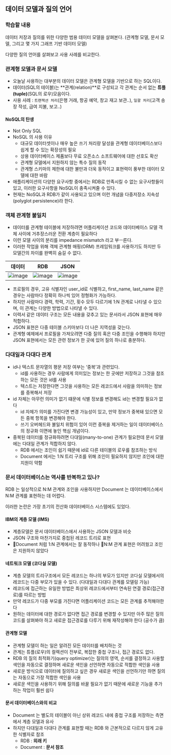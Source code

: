 ## 데이터 모델과 질의 언어

### 학습할 내용

데이터 저장과 질의를 위한 다양한 범용 데이터 모델을 살펴본다. (관계형 모델, 문서 모델, 그리고 몇 가지 그래프 기반 데이터 모델)

다양한 질의 언어를 살펴보고 사용 사례를 비교한다.

 ### 관계형 모델과 문서 모델

- 오늘날 사용하는 대부분의 데이터 모델은 관계형 모델을 기반으로 하는 SQL이다.
- 데이터(SQL의 테이블)는 **관계(relation)**로 구성되고 각 관계는 순서 없는 **튜플(tuple)**(SQL의 로우)모음이다. 
- 사용 사례 : `트랜잭션 처리`(은행 거래, 항공 예약, 창고 재고 보관..), `일괄 처리`(고객 송장 작성, 급여 지불, 보고..)


#### NoSQL의 탄생

- Not Only SQL
- NoSQL 의 사용 이유
  - 대규모 데이터셋이나 매우 높은 쓰기 처리량 달성을 관계형 데이터베이스보다 쉽게 할 수 있는 확장성의 필요
  - 상용 데이터베이스 제품보다 무료 오픈소스 소프트웨어에 대한 선호도 확산
  - 관계형 모델에서 지원하지 않는 특수 질의 동작
  - 관계형 스키마의 제한에 대한 불만과 더욱 동적이고 표현력이 풍부한 데이터 모델에 대한 바람
- 애플리케이션의 다양한 요구사항 중에서는 RDB로 만족시킬 수 없는 요구사항들이 있고, 이러한 요구사항을 NoSQL이 충족시켜줄 수 있다.
- 현재는 NoSQL과 RDB가 같이 사용되고 있으며 이런 개념을 다중저장소 지속성(polyglot persistence)라 한다.

### 객체 관계형 불일치

- 데이터를 관계형 테이블에 저장하려면 어플리케이션 코드와 데이터베이스 모델 객체 사이에 거추장스러운 전환 계층이 필요하다
- 이런 모델 사이의 분리를 impedance mismatch 라고 부ㅡ른다.
- 이러한 작업을 위해 객체 관계형 매핑(ORM) 프레임워크를 사용하기도 하지만 두 모델간의 차이를 완벽히 숨길 수 없다.

| 데이터 | RDB | JSON|
|:--:|:--:|:--:|
|![image](https://github.com/rachel5004/23-11-DesigningDataIntensiveApplications/assets/75432228/85367e16-39be-4faa-b1b7-58915458a91b)|![image](https://github.com/rachel5004/23-11-DesigningDataIntensiveApplications/assets/75432228/4b964e82-ad30-4b8e-b5fe-d95dc31095aa)|![image](https://github.com/rachel5004/23-11-DesigningDataIntensiveApplications/assets/75432228/50a92376-6155-4b5e-a0f5-99048b325808)|


- 프로필의 경우, 고유 식별자인 user_id로 식별하고, first_name, last_name 같은 경우는 사람마다 정확히 하나씩 있어 정형화가 가능하다.
- 하지만 사람마다 경력, 학력, 기간, 횟수 모두 다르기에 1:N 관계로 나타낼 수 있으며, 이 관계는 다양한 방법으로 나타낼 수 있다.
- 이력서 같은 데이터 구조는 모든 내용을 갖추고 있는 문서라서 JSON 표현에 매우 적합하다.
- JSON 표현은 다중 테이블 스키마보다 더 나은 지역성을 갖는다.
- 관계형 예제에서 프로필을 가져오려면 다중 질의 혹은 다중 조인을 수행해야 하지만 JSON 표현에서는 모든 관련 정보가 한 곳에 있어 질의 하나로 충분하다.

### 다대일과 다대다 관계

- id나 텍스트 문자열의 평문 저장 여부는 ‘중복’과 관련있다.
  -  id를 사용하는 경우 사람에게 의미있는 정보는 한 곳에만 저장하고 그것을 참조하는 모든 것은 id를 사용
  -  텍스트는 저장한다면 그것을 사용하는 모든 레코드에서 사람을 의미하는 정보를 중복해서 저장
- id 자체는 아무런 의미가 없기 떄문에 식별 정보를 변경해도 id는 변경할 필요가 없다
  - id 자체가 의미를 가진다면 변경 가능성이 있고, 만약 정보가 중복돼 있으면 모든 중복 항목을 변경해야 한다.
  - 쓰기 오버헤드와 불일치 위험이 있어 이런 중복을 제거하는 일이 데이터베이스의 정규화 이면에 놓인 핵심 개념이다.
- 중복된 데이터를 정규화하려면 다대일(many-to-one) 관계가 필요한데 문서 모델에는 다대일 관계가 적합하지 않다.
  - RDB 에서는 조인이 쉽기 때문에 id로 다른 테이블의 로우를 참조하는 방식
  - Document 에서는 1:N 트리 구조를 위해 조인이 필요하지 않지만 조인에 대한 지원이 약함
   


### 문서 데이터베이스는 역사를 반복하고 있나?

RDB 는 일상적으로 N:M 관계와 조인을 사용하지만
Document 는 데이터베이스에서 N:M 관계를 표현하는 데 어렵다.

이러한 논란은 가장 초기의 전산화 데이터베이스 시스템에도 있었다.


#### IBM의 계층 모델 (IMS)

- 계층모델은 문서 데이터베이스에서 사용하는 JSON 모델과 비슷
- JSON 구조와 마찬가지로 중첩된 레코드 트리로 표현
- Document 처럼 1:N 관계에서는 잘 동작하나 N:M 관계 표현은 어려웠고 조인은 지원하지 않았다

#### 네트워크 모델 (코다실 모델)

- 계층 모델의 트리구조에서 모든 레코드는 하나의 부모가 있지만 코다실 모델에서의 레코드는 다중 부모가 있을 수 있다. (다대일과 다대다 관계를 모델링 가능)
- 레코드에 접근하는 유일한 방법은 최상위 레코드에서부터 연속된 연결 경로(접근경로)를 따르는 방법
- 만약 레코드가 다중 부모를 가진다면 어플리케이션 코드는 모든 관계를 추적해야한다
- 원하는 데이터에 대한 경로가 없다면 접근 경로를 변경할 수 있지만 아주 많은 질의 코드를 살펴봐야 하고 새로운 접근경로를 다루기 위해 재작성해야 한다 (공수가 큼)

#### 관계형 모델

- 관계형 모델이 하는 일은 알려진 모든 데이터를 배치하는 것
- 관계는 튜플(로우)의 컬렉션이 전부로, 복잡한 중첩 구조나, 접근 경로도 없다.
- RDB 의 질의 최적화기(query optimizer)는 질의의 영역, 순서를 결정하고 사용할 색인을 자동으로 결정하며 새로운 색인을 선언하면 자동으로 적합한 색인을 사용
- 새로운 방식으로 데이터에 질의하고 싶은 경우 새로운 색인을 선언하기만 하면 질의는 자동으로 가장 적합한 색인을 사용
- 새로운 색인을 사용하기 위해 질의를 바꿀 필요가 없기 때문에 새로운 기능을 추가하는 작업이 훨씬 쉽다

#### 문서 데이터베이스와의 비교

- Document 는 별도의 테이블이 아닌 상위 레코드 내에 중첩 구조를 저장하는 측면에서 계층 모델과 유사
- 하지만 다대일과 다대다 관계를 표현할 때는 RDB 와 근본적으로 다르지 않게 고유한 식별자로 참조
  - RDB : **외래 키**
  - Document : **문서 참조**
